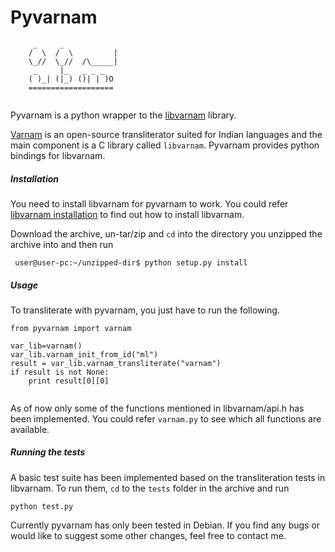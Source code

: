 # Pyvarnam

```
     _     _
    /  \  /  \         |
    \_//  \_//  /\_____|
     _     |_   _ _ _ 
    ( )_| (|_) ()| | )O
    ===================
     
```
Pyvarnam is a python wrapper to the [libvarnam](https://github.com/varnamproject/libvarnam) library.

[Varnam](http://www.varnamproject.com/) is an open-source transliterator suited for Indian languages and the
main component is a C library called `libvarnam`. Pyvarnam provides python bindings for libvarnam.

##### Installation

You need to install libvarnam for pyvarnam to work. You could refer [libvarnam installation](https://github.com/varnamproject/libvarnam#installing-libvarnam) to find out how to install libvarnam.

Download the archive, un-tar/zip and `cd` into the directory you unzipped the
archive into and then run

```
 user@user-pc:~/unzipped-dir$ python setup.py install
```

##### Usage

To transliterate with pyvarnam, you just have to run the following.
```
from pyvarnam import varnam

var_lib=varnam()
var_lib.varnam_init_from_id("ml")
result = var_lib.varnam_transliterate("varnam")
if result is not None:
    print result[0][0]
    
```
As of now only some of the functions mentioned in libvarnam/api.h has been implemented. You could refer `varnam.py` to
see which all functions are available. 

##### Running the tests

A basic test suite has been implemented based on the transliteration tests in
libvarnam. To run them, `cd` to the `tests` folder in the archive and run

```
python test.py
```
Currently pyvarnam has only been tested in Debian. If you find any bugs or would like to suggest some other changes, feel free to contact me. 